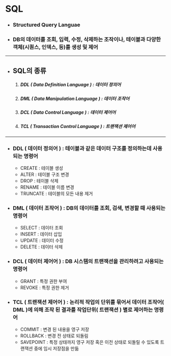# SQL
  - ### Structured Query Languae
  - ### DB의 데이터를 조회, 입력, 수정, 삭제하는 조작이나, 테이블과 다양한 객체(시퀀스, 인덱스, 등)를 생성 및 제어

-----

- ## SQL의 종류
  1. ##### DDL ( Data Definition Language ) : 데이터 정의어

  2. ##### DML ( Data Manipulation Language ) : 데이터 조작어

  3. ##### DCL ( Data Control Language ) : 데이터 제어어

  4. ##### TCL ( Transaction Control Language ) : 트랜잭션 제어어

-----

- ### DDL ( 데이터 정의어 ) : 테이블과 같은 데이터 구조를 정의하는데 사용되는 명령어
  - CREATE : 테이블 생성
  - ALTER : 테이블 구조 변경
  - DROP : 테이블 삭제
  - RENAME : 테이블 이름 변경
  - TRUNCATE : 테이블의 모든 내용 제거


- ### DML ( 데이터 조작어 ) : DB의 데이터를 조회, 검색, 변경할 때 사용되는 명령어
  - SELECT : 데이터 조회
  - INSERT : 데이터 삽입
  - UPDATE : 데이터 수정
  - DELETE : 데이터 삭제


- ### DCL ( 데이터 제어어 ) : DB 시스템의 트랜잭션을 관리하려고 사용되는 명령어
  - GRANT : 특정 권한 부여
  - REVOKE : 특정 권한 제거


- ### TCL ( 트랜잭션 제어어 ) : 논리적 작업의 단위를 묶어서 데이터 조작어( DML )에 의해 조작 된 결과를 작업단위( 트랜잭션 ) 별로 제어하는 명령어
  - COMMIT : 변경 된 내용을 영구 저장
  - ROLLBACK : 변경 전 상태로 되돌림
  - SAVEPOINT : 특정 상태까지 영구 저장 혹은 이전 상태로 되돌릴 수 있도록 트랜잭션 중에 임시 저장점을 만듦